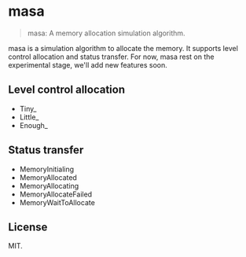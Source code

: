 # masa

> masa: A memory allocation simulation algorithm.

masa is a simulation algorithm to allocate the memory. It supports level control allocation and status transfer. For now, masa rest on the experimental stage, we'll add new features soon.


## Level control allocation

- Tiny_
- Little_
- Enough_


## Status transfer

- MemoryInitialing
- MemoryAllocated
- MemoryAllocating
- MemoryAllocateFailed
- MemoryWaitToAllocate


## License 

MIT.

